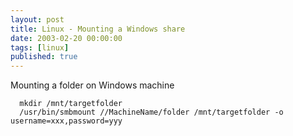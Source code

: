 ```yaml
---
layout: post
title: Linux - Mounting a Windows share
date: 2003-02-20 00:00:00
tags: [linux]
published: true
---
```


Mounting a folder on Windows machine

```shell
  mkdir /mnt/targetfolder
  /usr/bin/smbmount //MachineName/folder /mnt/targetfolder -o username=xxx,password=yyy
```

